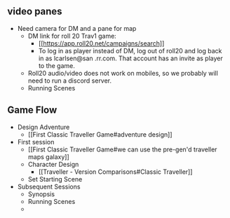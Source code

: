 ## video panes

* Need camera for DM and a pane for map 
	* DM link for roll 20 Trav1 game: 
		* [[https://app.roll20.net/campaigns/search]]
		* To log in as player instead of DM, log out of roll20 and log back in as lcarlsen@san .rr.com.  That account has an invite as player to the game.
	* Roll20 audio/video does not work on mobiles, so we probably will need to run a discord server.
	* Running Scenes

## Game Flow
* Design Adventure
	* [[First Classic Traveller Game#adventure design]]
* First session
	* [[First Classic Traveller Game#we can use the pre-gen'd traveller maps galaxy]]
	* Character Design
		* [[Traveller - Version Comparisons#Classic Traveller]]
	* Set Starting Scene
* Subsequent Sessions
	* Synopsis
	* Running Scenes
	* 